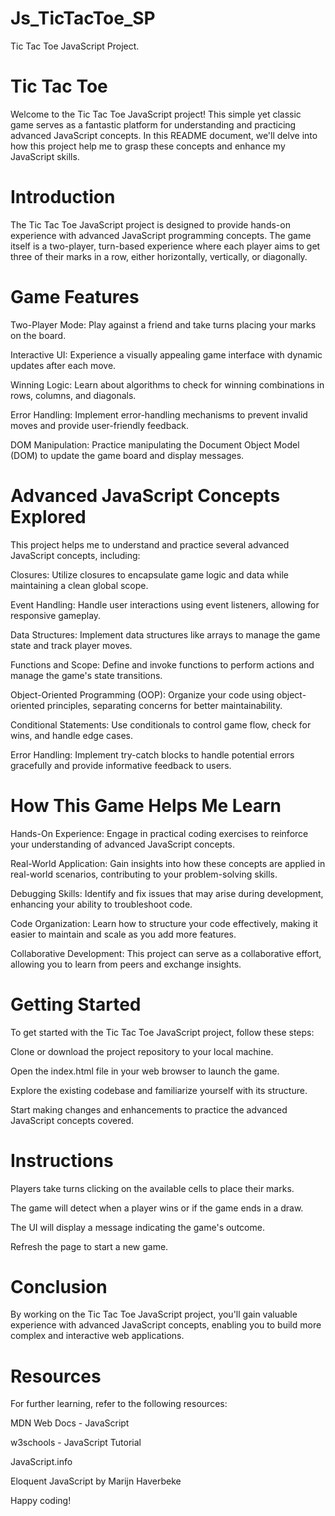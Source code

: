 # Js_TicTacToe_SP
Tic Tac Toe JavaScript Project.

# Tic Tac Toe
Welcome to the Tic Tac Toe JavaScript project! This simple yet classic game serves as a fantastic platform for understanding and practicing advanced JavaScript concepts. In this README document, we'll delve into how this project help me to grasp these concepts and enhance my JavaScript skills.

# Introduction
The Tic Tac Toe JavaScript project is designed to provide hands-on experience with advanced JavaScript programming concepts. The game itself is a two-player, turn-based experience where each player aims to get three of their marks in a row, either horizontally, vertically, or diagonally.

# Game Features
Two-Player Mode: Play against a friend and take turns placing your marks on the board.

Interactive UI: Experience a visually appealing game interface with dynamic updates after each move.

Winning Logic: Learn about algorithms to check for winning combinations in rows, columns, and diagonals.

Error Handling: Implement error-handling mechanisms to prevent invalid moves and provide user-friendly feedback.

DOM Manipulation: Practice manipulating the Document Object Model (DOM) to update the game board and display messages.


# Advanced JavaScript Concepts Explored
This project helps me to understand and practice several advanced JavaScript concepts, including:

Closures: Utilize closures to encapsulate game logic and data while maintaining a clean global scope.

Event Handling: Handle user interactions using event listeners, allowing for responsive gameplay.

Data Structures: Implement data structures like arrays to manage the game state and track player moves.

Functions and Scope: Define and invoke functions to perform actions and manage the game's state transitions.

Object-Oriented Programming (OOP): Organize your code using object-oriented principles, separating concerns for better maintainability.

Conditional Statements: Use conditionals to control game flow, check for wins, and handle edge cases.

Error Handling: Implement try-catch blocks to handle potential errors gracefully and provide informative feedback to users.


# How This Game Helps Me Learn
Hands-On Experience: Engage in practical coding exercises to reinforce your understanding of advanced JavaScript concepts.

Real-World Application: Gain insights into how these concepts are applied in real-world scenarios, contributing to your problem-solving skills.

Debugging Skills: Identify and fix issues that may arise during development, enhancing your ability to troubleshoot code.

Code Organization: Learn how to structure your code effectively, making it easier to maintain and scale as you add more features.

Collaborative Development: This project can serve as a collaborative effort, allowing you to learn from peers and exchange insights.


# Getting Started
To get started with the Tic Tac Toe JavaScript project, follow these steps:

Clone or download the project repository to your local machine.

Open the index.html file in your web browser to launch the game.

Explore the existing codebase and familiarize yourself with its structure.

Start making changes and enhancements to practice the advanced JavaScript concepts covered.


# Instructions
Players take turns clicking on the available cells to place their marks.

The game will detect when a player wins or if the game ends in a draw.

The UI will display a message indicating the game's outcome.

Refresh the page to start a new game.

# Conclusion
By working on the Tic Tac Toe JavaScript project, you'll gain valuable experience with advanced JavaScript concepts, enabling you to build more complex and interactive web applications.

# Resources
For further learning, refer to the following resources:

MDN Web Docs - JavaScript

w3schools - JavaScript Tutorial

JavaScript.info

Eloquent JavaScript by Marijn Haverbeke

Happy coding!
